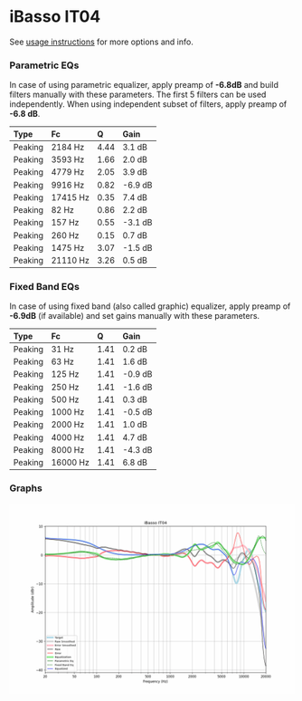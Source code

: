 # iBasso IT04
See [usage instructions](https://github.com/jaakkopasanen/AutoEq#usage) for more options and info.

### Parametric EQs
In case of using parametric equalizer, apply preamp of **-6.8dB** and build filters manually
with these parameters. The first 5 filters can be used independently.
When using independent subset of filters, apply preamp of **-6.8 dB**.

| Type    | Fc       |    Q | Gain    |
|:--------|:---------|:-----|:--------|
| Peaking | 2184 Hz  | 4.44 | 3.1 dB  |
| Peaking | 3593 Hz  | 1.66 | 2.0 dB  |
| Peaking | 4779 Hz  | 2.05 | 3.9 dB  |
| Peaking | 9916 Hz  | 0.82 | -6.9 dB |
| Peaking | 17415 Hz | 0.35 | 7.4 dB  |
| Peaking | 82 Hz    | 0.86 | 2.2 dB  |
| Peaking | 157 Hz   | 0.55 | -3.1 dB |
| Peaking | 260 Hz   | 0.15 | 0.7 dB  |
| Peaking | 1475 Hz  | 3.07 | -1.5 dB |
| Peaking | 21110 Hz | 3.26 | 0.5 dB  |

### Fixed Band EQs
In case of using fixed band (also called graphic) equalizer, apply preamp of **-6.9dB**
(if available) and set gains manually with these parameters.

| Type    | Fc       |    Q | Gain    |
|:--------|:---------|:-----|:--------|
| Peaking | 31 Hz    | 1.41 | 0.2 dB  |
| Peaking | 63 Hz    | 1.41 | 1.6 dB  |
| Peaking | 125 Hz   | 1.41 | -0.9 dB |
| Peaking | 250 Hz   | 1.41 | -1.6 dB |
| Peaking | 500 Hz   | 1.41 | 0.3 dB  |
| Peaking | 1000 Hz  | 1.41 | -0.5 dB |
| Peaking | 2000 Hz  | 1.41 | 1.0 dB  |
| Peaking | 4000 Hz  | 1.41 | 4.7 dB  |
| Peaking | 8000 Hz  | 1.41 | -4.3 dB |
| Peaking | 16000 Hz | 1.41 | 6.8 dB  |

### Graphs
![](./iBasso%20IT04.png)